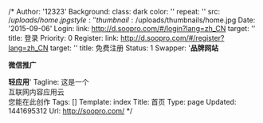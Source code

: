 /*
Author: '12323'
Background:
  class: dark
  color: ''
  repeat: ''
  src: /$uploads/home.jpg
  style: ''
  thumbnail: /$uploads/thumbnails/home.jpg
Date: '2015-09-06'
Login:
  link: http://d.soopro.com/#/login?lang=zh_CN
  target: ''
  title: 登录
Priority: 0
Register:
  link: http://d.soopro.com/#/register?lang=zh_CN
  target: ''
  title: 免费注册
Status: 1
Swapper: '<b>品牌网站</b>

  <b>微信推广</b>

  <b>轻应用</b>'
Tagline: 这是一个<br>互联网内容应用云<br>您能在此创作
Tags: []
Template: index
Title: 首页
Type: page
Updated: 1441695312
Url: http://soopro.com/
*/
